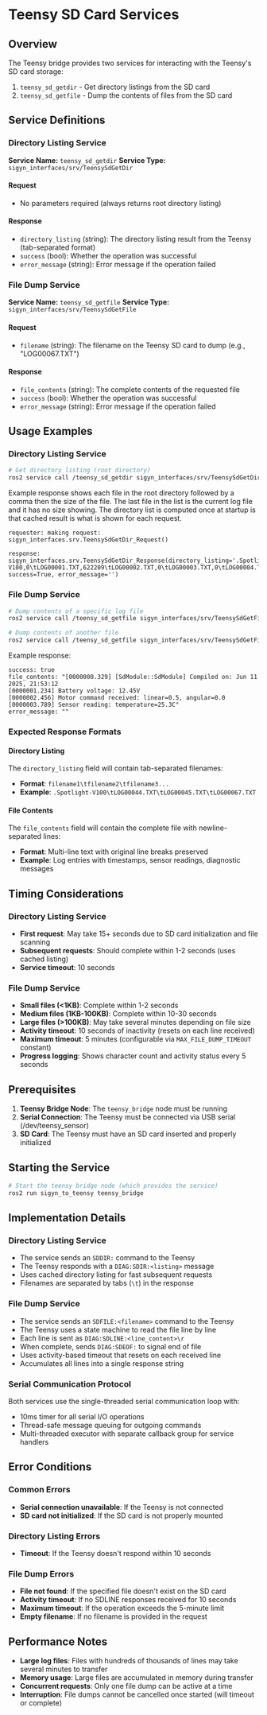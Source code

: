 # Teensy SD Card Services

## Overview
The Teensy bridge provides two services for interacting with the Teensy's SD card storage:
1. `teensy_sd_getdir` - Get directory listings from the SD card
2. `teensy_sd_getfile` - Dump the contents of files from the SD card

## Service Definitions

### Directory Listing Service
**Service Name:** `teensy_sd_getdir`
**Service Type:** `sigyn_interfaces/srv/TeensySdGetDir`

#### Request
- No parameters required (always returns root directory listing)

#### Response
- `directory_listing` (string): The directory listing result from the Teensy (tab-separated format)
- `success` (bool): Whether the operation was successful
- `error_message` (string): Error message if the operation failed

### File Dump Service
**Service Name:** `teensy_sd_getfile`
**Service Type:** `sigyn_interfaces/srv/TeensySdGetFile`

#### Request
- `filename` (string): The filename on the Teensy SD card to dump (e.g., "LOG00067.TXT")

#### Response
- `file_contents` (string): The complete contents of the requested file
- `success` (bool): Whether the operation was successful
- `error_message` (string): Error message if the operation failed

## Usage Examples

### Directory Listing Service
```bash
# Get directory listing (root directory)
ros2 service call /teensy_sd_getdir sigyn_interfaces/srv/TeensySdGetDir "{}"
```

Example response shows each file in the root directory followed by a comma then the size of the file. The last file in the list
is the current log file and it has no size showing. The directory list is computed once at startup is that cached result
is what is shown for each request.
```code
requester: making request: sigyn_interfaces.srv.TeensySdGetDir_Request()

response:
sigyn_interfaces.srv.TeensySdGetDir_Response(directory_listing='.Spotlight-V100,0\tLOG00001.TXT,622209\tLOG00002.TXT,0\tLOG00003.TXT,0\tLOG00004.TXT,163489\tLOG00005.TXT,15206097\tLOG00006.TXT,491379\t.Trashes,0\t.fseventsd,0\tLOG00007.TXT', success=True, error_message='')
```

### File Dump Service
```bash
# Dump contents of a specific log file
ros2 service call /teensy_sd_getfile sigyn_interfaces/srv/TeensySdGetFile "{filename: 'LOG00067.TXT'}"

# Dump contents of another file
ros2 service call /teensy_sd_getfile sigyn_interfaces/srv/TeensySdGetFile "{filename: 'LOG00044.TXT'}"
```

Example response:
```
success: true
file_contents: "[0000000.329] [SdModule::SdModule] Compiled on: Jun 11 2025, 21:53:12
[0000001.234] Battery voltage: 12.45V
[0000002.456] Motor command received: linear=0.5, angular=0.0
[0000003.789] Sensor reading: temperature=25.3C"
error_message: ""
```

### Expected Response Formats

#### Directory Listing
The `directory_listing` field will contain tab-separated filenames:
- **Format**: `filename1\tfilename2\tfilename3...`
- **Example**: `.Spotlight-V100\tLOG00044.TXT\tLOG00045.TXT\tLOG00067.TXT`

#### File Contents  
The `file_contents` field will contain the complete file with newline-separated lines:
- **Format**: Multi-line text with original line breaks preserved
- **Example**: Log entries with timestamps, sensor readings, diagnostic messages

## Timing Considerations

### Directory Listing Service
- **First request**: May take 15+ seconds due to SD card initialization and file scanning
- **Subsequent requests**: Should complete within 1-2 seconds (uses cached listing)
- **Service timeout**: 10 seconds

### File Dump Service
- **Small files (<1KB)**: Complete within 1-2 seconds
- **Medium files (1KB-100KB)**: Complete within 10-30 seconds
- **Large files (>100KB)**: May take several minutes depending on file size
- **Activity timeout**: 10 seconds of inactivity (resets on each line received)
- **Maximum timeout**: 5 minutes (configurable via `MAX_FILE_DUMP_TIMEOUT` constant)
- **Progress logging**: Shows character count and activity status every 5 seconds

## Prerequisites
1. **Teensy Bridge Node**: The `teensy_bridge` node must be running
2. **Serial Connection**: The Teensy must be connected via USB serial (/dev/teensy_sensor)
3. **SD Card**: The Teensy must have an SD card inserted and properly initialized

## Starting the Service
```bash
# Start the teensy bridge node (which provides the service)
ros2 run sigyn_to_teensy teensy_bridge
```

## Implementation Details

### Directory Listing Service
- The service sends an `SDDIR:` command to the Teensy
- The Teensy responds with a `DIAG:SDIR:<listing>` message
- Uses cached directory listing for fast subsequent requests
- Filenames are separated by tabs (`\t`) in the response

### File Dump Service  
- The service sends an `SDFILE:<filename>` command to the Teensy
- The Teensy uses a state machine to read the file line by line
- Each line is sent as `DIAG:SDLINE:<line_content>\r`
- When complete, sends `DIAG:SDEOF:` to signal end of file
- Uses activity-based timeout that resets on each received line
- Accumulates all lines into a single response string

### Serial Communication Protocol
Both services use the single-threaded serial communication loop with:
- 10ms timer for all serial I/O operations
- Thread-safe message queuing for outgoing commands
- Multi-threaded executor with separate callback group for service handlers

## Error Conditions

### Common Errors
- **Serial connection unavailable**: If the Teensy is not connected
- **SD card not initialized**: If the SD card is not properly mounted

### Directory Listing Errors
- **Timeout**: If the Teensy doesn't respond within 10 seconds

### File Dump Errors
- **File not found**: If the specified file doesn't exist on the SD card
- **Activity timeout**: If no SDLINE responses received for 10 seconds
- **Maximum timeout**: If the operation exceeds the 5-minute limit
- **Empty filename**: If no filename is provided in the request

## Performance Notes
- **Large log files**: Files with hundreds of thousands of lines may take several minutes to transfer
- **Memory usage**: Large files are accumulated in memory during transfer
- **Concurrent requests**: Only one file dump can be active at a time
- **Interruption**: File dumps cannot be cancelled once started (will timeout or complete)
